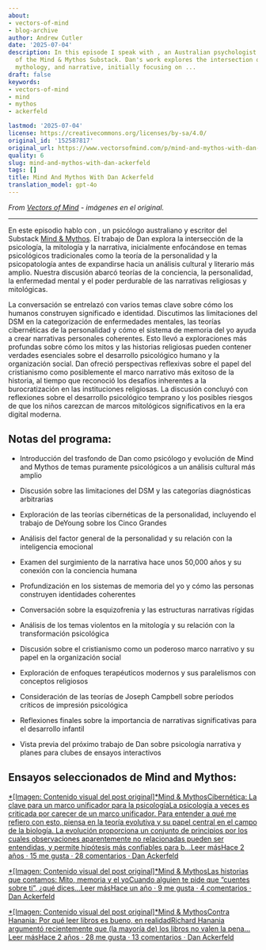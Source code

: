 ```yaml
---
about:
- vectors-of-mind
- blog-archive
author: Andrew Cutler
date: '2025-07-04'
description: In this episode I speak with , an Australian psychologist and writer
  of the Mind & Mythos Substack. Dan's work explores the intersection of psychology,
  mythology, and narrative, initially focusing on ...
draft: false
keywords:
- vectors-of-mind
- mind
- mythos
- ackerfeld

lastmod: '2025-07-04'
license: https://creativecommons.org/licenses/by-sa/4.0/
original_id: '152587817'
original_url: https://www.vectorsofmind.com/p/mind-and-mythos-with-dan-ackerfeld
quality: 6
slug: mind-and-mythos-with-dan-ackerfeld
tags: []
title: Mind And Mythos With Dan Ackerfeld
translation_model: gpt-4o
---
```


*From [Vectors of Mind](https://www.vectorsofmind.com/p/mind-and-mythos-with-dan-ackerfeld) - imágenes en el original.*

---

En este episodio hablo con , un psicólogo australiano y escritor del Substack [Mind & Mythos](https://mindandmythos.substack.com). El trabajo de Dan explora la intersección de la psicología, la mitología y la narrativa, inicialmente enfocándose en temas psicológicos tradicionales como la teoría de la personalidad y la psicopatología antes de expandirse hacia un análisis cultural y literario más amplio. Nuestra discusión abarcó teorías de la conciencia, la personalidad, la enfermedad mental y el poder perdurable de las narrativas religiosas y mitológicas.

La conversación se entrelazó con varios temas clave sobre cómo los humanos construyen significado e identidad. Discutimos las limitaciones del DSM en la categorización de enfermedades mentales, las teorías cibernéticas de la personalidad y cómo el sistema de memoria del yo ayuda a crear narrativas personales coherentes. Esto llevó a exploraciones más profundas sobre cómo los mitos y las historias religiosas pueden contener verdades esenciales sobre el desarrollo psicológico humano y la organización social. Dan ofreció perspectivas reflexivas sobre el papel del cristianismo como posiblemente el marco narrativo más exitoso de la historia, al tiempo que reconoció los desafíos inherentes a la burocratización en las instituciones religiosas. La discusión concluyó con reflexiones sobre el desarrollo psicológico temprano y los posibles riesgos de que los niños carezcan de marcos mitológicos significativos en la era digital moderna.

## Notas del programa:

  * Introducción del trasfondo de Dan como psicólogo y evolución de Mind and Mythos de temas puramente psicológicos a un análisis cultural más amplio

  * Discusión sobre las limitaciones del DSM y las categorías diagnósticas arbitrarias

  * Exploración de las teorías cibernéticas de la personalidad, incluyendo el trabajo de DeYoung sobre los Cinco Grandes

  * Análisis del factor general de la personalidad y su relación con la inteligencia emocional

  * Examen del surgimiento de la narrativa hace unos 50,000 años y su conexión con la conciencia humana

  * Profundización en los sistemas de memoria del yo y cómo las personas construyen identidades coherentes

  * Conversación sobre la esquizofrenia y las estructuras narrativas rígidas

  * Análisis de los temas violentos en la mitología y su relación con la transformación psicológica

  * Discusión sobre el cristianismo como un poderoso marco narrativo y su papel en la organización social

  * Exploración de enfoques terapéuticos modernos y sus paralelismos con conceptos religiosos

  * Consideración de las teorías de Joseph Campbell sobre períodos críticos de impresión psicológica

  * Reflexiones finales sobre la importancia de narrativas significativas para el desarrollo infantil

  * Vista previa del próximo trabajo de Dan sobre psicología narrativa y planes para clubes de ensayos interactivos

## Ensayos seleccionados de Mind and Mythos:

[*[Imagen: Contenido visual del post original]*Mind & MythosCibernética: La clave para un marco unificador para la psicologíaLa psicología a veces es criticada por carecer de un marco unificador. Para entender a qué me refiero con esto, piensa en la teoría evolutiva y su papel central en el campo de la biología. La evolución proporciona un conjunto de principios por los cuales observaciones aparentemente no relacionadas pueden ser entendidas, y permite hipótesis más confiables para b…Leer másHace 2 años · 15 me gusta · 28 comentarios · Dan Ackerfeld](https://mindandmythos.substack.com/p/cybernetics-the-key-to-a-unifying?utm_source=substack&utm_campaign=post_embed&utm_medium=web)

[*[Imagen: Contenido visual del post original]*Mind & MythosLas historias que contamos: Mito, memoria y el yoCuando alguien te pide que “cuentes sobre ti”, ¿qué dices…Leer másHace un año · 9 me gusta · 4 comentarios · Dan Ackerfeld](https://mindandmythos.substack.com/p/the-stories-we-tell-myth-memory-and?utm_source=substack&utm_campaign=post_embed&utm_medium=web)

[*[Imagen: Contenido visual del post original]*Mind & MythosContra Hanania: Por qué leer libros es bueno, en realidadRichard Hanania argumentó recientemente que (la mayoría de) los libros no valen la pena…Leer másHace 2 años · 28 me gusta · 13 comentarios · Dan Ackerfeld](https://mindandmythos.substack.com/p/contra-hanania-why-reading-books?utm_source=substack&utm_campaign=post_embed&utm_medium=web)